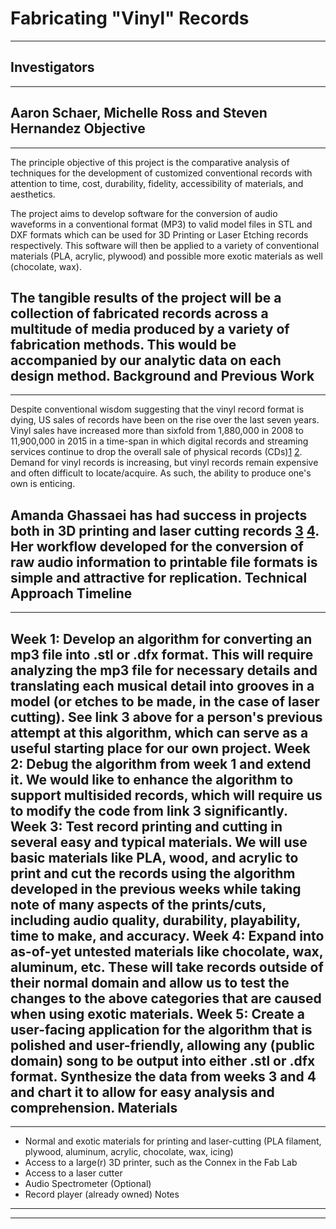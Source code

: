 Fabricating "Vinyl" Records
======================
---
Investigators
------------------
---
Aaron Schaer, Michelle Ross and Steven Hernandez
Objective
-------------
---
The principle objective of this project is the comparative analysis of techniques for the development of customized conventional records with attention to time, cost, durability, fidelity, accessibility of materials, and aesthetics.

The project aims to develop software for the conversion of audio waveforms in a conventional format (MP3) to valid model files in STL and DXF formats which can be used for 3D Printing or Laser Etching records respectively. This software will then be applied to a variety of conventional materials (PLA, acrylic, plywood) and possible more exotic materials as well (chocolate, wax).

The tangible results of the project will be a collection of fabricated records across a multitude of media produced by a variety of fabrication methods. This would be accompanied by our analytic data on each design method.
Background and Previous Work
-------------------------------------------
---
Despite conventional wisdom suggesting that the vinyl record format is dying, US sales of records have been on the rise over the last seven years. Vinyl sales have increased more than sixfold from 1,880,000 in 2008 to 11,900,000 in 2015 in a time-span in which digital records and streaming services continue to drop the overall sale of physical records (CDs)[1](http://www.nielsen.com/content/dam/corporate/us/en/reports-downloads/2016-reports/2015-year-end-music-report.pdf.pdf) [2](http://www.rollingstone.com/music/news/radiohead-neutral-milk-hotel-help-vinyl-sales-almost-double-in-2008-20090108). Demand for vinyl records is increasing, but vinyl records remain expensive and often difficult to locate/acquire. As such, the ability to produce one's own is enticing.

Amanda Ghassaei has had success in projects both in 3D printing and laser cutting records [3](http://www.amandaghassaei.com/projects/3D_printed_record/) [4](http://www.amandaghassaei.com/projcts/laser_cut_record/). Her workflow developed for the conversion of raw audio information to printable file formats is simple and attractive for replication.
Technical Approach
Timeline
-------------
---
Week 1: Develop an algorithm for converting an mp3 file into .stl or .dfx format. This will require analyzing the mp3 file for necessary details and translating each musical detail into grooves in a model (or etches to be made, in the case of laser cutting). See link 3 above for a person's previous attempt at this algorithm, which can serve as a useful starting place for our own project.
Week 2: Debug the algorithm from week 1 and extend it. We would like to enhance the algorithm to support multisided records, which will require us to modify the code from link 3 significantly.
Week 3: Test record printing and cutting in several easy and typical materials. We will use basic materials like PLA, wood, and acrylic to print and cut the records using the algorithm developed in the previous weeks while taking note of many aspects of the prints/cuts, including audio quality, durability, playability, time to make, and accuracy.
Week 4: Expand into as-of-yet untested materials like chocolate, wax, aluminum, etc. These will take records outside of their normal domain and allow us to test the changes to the above categories that are caused when using exotic materials.
Week 5: Create a user-facing application for the algorithm that is polished and user-friendly, allowing any (public domain) song to be output into either .stl or .dfx format. Synthesize the data from weeks 3 and 4 and chart it to allow for easy analysis and comprehension.
Materials
-------------
---
* Normal and exotic materials for printing and laser-cutting (PLA filament, plywood, aluminum, acrylic, chocolate, wax, icing)
* Access to a large(r) 3D printer, such as the Connex in the Fab Lab
* Access to a laser cutter
* Audio Spectrometer (Optional)
* Record player (already owned)
Notes
-------------
---
